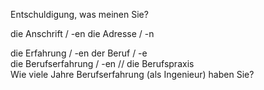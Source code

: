 Entschuldigung, was meinen Sie?  

die Anschrift / -en		die Adresse / -n  

die Erfahrung / -en					der Beruf / -e  
die Berufserfahrung / -en  		// die Berufspraxis  
Wie viele Jahre Berufserfahrung (als Ingenieur) haben Sie? 

